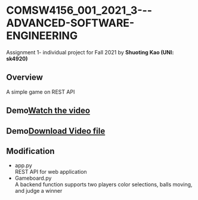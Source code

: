 # COMSW4156_001_2021_3---ADVANCED-SOFTWARE-ENGINEERING
Assignment 1- individual project for Fall 2021 by **Shuoting Kao (UNI: sk4920)**

## Overview ##
A simple game on REST API

## Demo[Watch the video](https://youtu.be/bK0KGo3IIcM)
## Demo[Download Video file](https://github.com/tim-kao/COMSW4156-ADVANCED-SOFTWARE-ENGINEERING-Assignment-I1-Implementing-A-Simple-Game/blob/main/demo/demo_sk4920.mp4)

## Modification
- app.py\
 REST API for web application
- Gameboard.py\
A backend function supports two players color selections, balls moving, and judge a winner